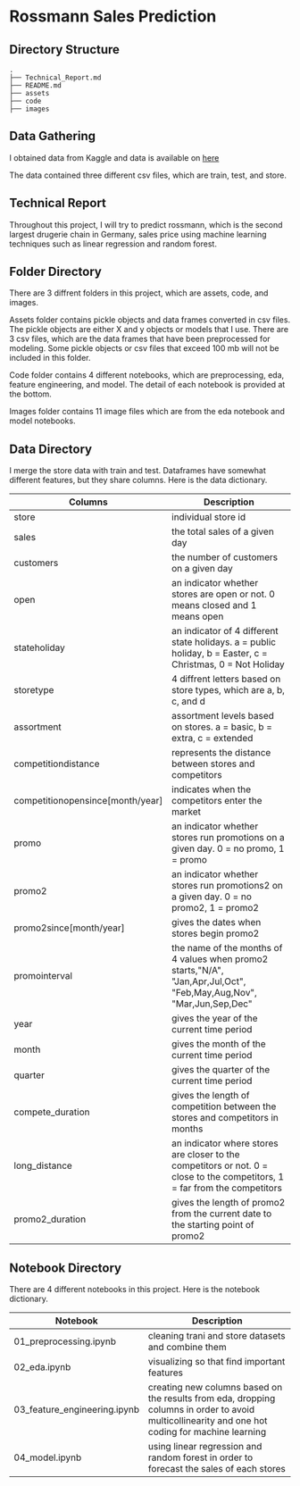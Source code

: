 # Rossmann Sales Prediction

## Directory Structure

```
.
├── Technical_Report.md
├── README.md
├── assets
├── code
├── images

```

## Data Gathering

I obtained data from Kaggle and data is available on [here](https://www.kaggle.com/c/rossmann-store-sales)


The data contained three different csv files, which are train, test, and store.


## Technical Report

Throughout this project, I will try to predict rossmann, which is the second largest drugerie chain in Germany,  sales price using machine learning techniques such as linear regression and random forest.

## Folder Directory

There are 3 diffrent folders in this project, which are assets, code, and images.

Assets folder contains pickle objects and data frames converted in csv files. The pickle objects are either X and y objects or models that I use. There are 3 csv files, which are the data frames that have been preprocessed for modeling. Some pickle objects or csv files that exceed 100 mb will not be included in this folder.

Code folder contains 4 different notebooks, which are preprocessing, eda, feature engineering, and model. The detail of each notebook is provided at the bottom.

Images folder contains 11 image files which are from the eda notebook and model notebooks. 


## Data Directory

I merge the store data with train and test. Dataframes have somewhat different features, but they share columns. Here is the data dictionary.

| Columns | Description |
| ------ | ------ |
| store | individual store id|
| sales | the total sales of a given day |
| customers | the number of customers on a given day |
| open | an indicator whether stores are open or not. 0 means closed and 1 means open |
| stateholiday | an indicator of 4 different state holidays. a = public holiday, b = Easter, c = Christmas, 0 = Not Holiday |
| storetype | 4 diffrent letters based on store types, which are a, b, c, and d |
| assortment | assortment levels based on stores. a = basic, b = extra, c = extended |
| competitiondistance | represents the distance between stores and competitors |
| competitionopensince[month/year] | indicates when the competitors enter the market |
| promo | an indicator whether stores run promotions on a given day. 0 = no promo, 1 = promo |
| promo2 | an indicator whether stores run promotions2 on a given day. 0 = no promo2, 1 = promo2 |
| promo2since[month/year] | gives the dates when stores begin promo2 |
| promointerval | the name of the months of 4 values when promo2 starts,"N/A", "Jan,Apr,Jul,Oct", "Feb,May,Aug,Nov",  "Mar,Jun,Sep,Dec" |
| year | gives the year of the current time period |
| month | gives the month of the current time period |
| quarter | gives the quarter of the current time period |
| compete_duration | gives the length of competition between the stores and competitors in months|
| long_distance | an indicator where stores are closer to the competitors or not. 0 = close to the competitors, 1 = far from the competitors |
| promo2_duration | gives the length of promo2 from the current date to the starting point of promo2|


## Notebook Directory

There are 4 different notebooks in this project. Here is the notebook dictionary.

| Notebook | Description |
| ------ | ------ |
| 01_preprocessing.ipynb | cleaning trani and store datasets and combine them|
| 02_eda.ipynb | visualizing so that find important features |
| 03_feature_engineering.ipynb | creating new columns based on the results from eda, dropping columns in order to avoid multicollinearity and one hot coding for machine learning |
| 04_model.ipynb | using linear regression and random forest in order to forecast the sales of each stores |
